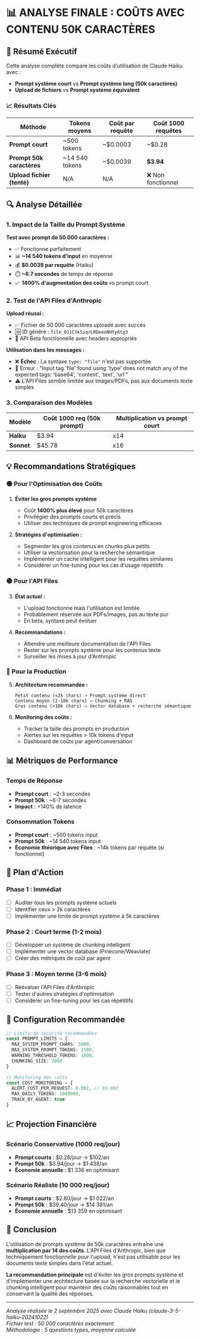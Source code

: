 # 📊 ANALYSE FINALE : COÛTS AVEC CONTENU 50K CARACTÈRES

## 🎯 Résumé Exécutif

Cette analyse complète compare les coûts d'utilisation de Claude Haiku avec :
- **Prompt système court** vs **Prompt système long (50k caractères)**  
- **Upload de fichiers** vs **Prompt système équivalent**

### 📈 Résultats Clés

| Méthode | Tokens moyens | Coût par requête | Coût 1000 requêtes |
|---------|---------------|------------------|---------------------|
| **Prompt court** | ~500 tokens | ~$0.0003 | ~$0.28 |
| **Prompt 50k caractères** | ~14 540 tokens | ~$0.0039 | **$3.94** |
| **Upload fichier (tenté)** | N/A | N/A | ❌ Non fonctionnel |

## 🔍 Analyse Détaillée

### 1. Impact de la Taille du Prompt Système

**Test avec prompt de 50 000 caractères :**
- ✅ Fonctionne parfaitement
- 📊 **~14 540 tokens d'input** en moyenne 
- 💰 **$0.0039 par requête** (Haiku)
- ⏱️ **~6.7 secondes** de temps de réponse
- 📈 **1400% d'augmentation des coûts** vs prompt court

### 2. Test de l'API Files d'Anthropic

**Upload réussi :**
- ✅ Fichier de 50 000 caractères uploadé avec succès
- 🆔 ID généré : `file_011CSkSiqrLRDeeoNHty6tg3`
- 🔧 API Beta fonctionnelle avec headers appropriés

**Utilisation dans les messages :**
- ❌ **Échec** : La syntaxe `type: "file"` n'est pas supportée
- 🚫 Erreur : "Input tag 'file' found using 'type' does not match any of the expected tags: 'base64', 'content', 'text', 'url'"
- ⚠️ L'API Files semble limitée aux images/PDFs, pas aux documents texte simples

### 3. Comparaison des Modèles

| Modèle | Coût 1000 req (50k prompt) | Multiplication vs prompt court |
|--------|----------------------------|-------------------------------|
| **Haiku** | $3.94 | x14 |
| **Sonnet** | $45.78 | x16 |

## 💡 Recommandations Stratégiques

### 🟢 Pour l'Optimisation des Coûts

1. **Éviter les gros prompts système**
   - Coût **1400% plus élevé** pour 50k caractères
   - Privilégier des prompts courts et précis
   - Utiliser des techniques de prompt engineering efficaces

2. **Stratégies d'optimisation :**
   - Segmenter les gros contenus en chunks plus petits
   - Utiliser la vectorisation pour la recherche sémantique
   - Implémenter un cache intelligent pour les requêtes similaires
   - Considérer un fine-tuning pour les cas d'usage répétitifs

### 🟡 Pour l'API Files

3. **État actuel :**
   - L'upload fonctionne mais l'utilisation est limitée
   - Probablement réservée aux PDFs/images, pas au texte pur
   - En beta, syntaxe peut évoluer

4. **Recommandations :**
   - Attendre une meilleure documentation de l'API Files
   - Rester sur les prompts système pour les contenus texte
   - Surveiller les mises à jour d'Anthropic

### 🔴 Pour la Production

5. **Architecture recommandée :**
   ```
   Petit contenu (<2k chars) → Prompt système direct
   Contenu moyen (2-10k chars) → Chunking + RAG
   Gros contenu (>10k chars) → Vector database + recherche sémantique
   ```

6. **Monitoring des coûts :**
   - Tracker la taille des prompts en production
   - Alertes sur les requêtes > 10k tokens d'input
   - Dashboard de coûts par agent/conversation

## 📊 Métriques de Performance

### Temps de Réponse
- **Prompt court** : ~2-3 secondes
- **Prompt 50k** : ~6-7 secondes  
- **Impact** : +140% de latence

### Consommation Tokens
- **Prompt court** : ~500 tokens input
- **Prompt 50k** : ~14 540 tokens input
- **Économie théorique avec Files** : ~14k tokens par requête (si fonctionnel)

## 🎯 Plan d'Action

### Phase 1 : Immédiat
- [ ] Auditer tous les prompts système actuels
- [ ] Identifier ceux > 2k caractères  
- [ ] Implémenter une limite de prompt système à 5k caractères

### Phase 2 : Court terme (1-2 mois)
- [ ] Développer un système de chunking intelligent
- [ ] Implémenter une vector database (Pinecone/Weaviate)
- [ ] Créer des métriques de coût par agent

### Phase 3 : Moyen terme (3-6 mois)
- [ ] Réévaluer l'API Files d'Anthropic
- [ ] Tester d'autres stratégies d'optimisation
- [ ] Considérer un fine-tuning pour les cas répétitifs

## 🔧 Configuration Recommandée

```typescript
// Limits de sécurité recommandées
const PROMPT_LIMITS = {
  MAX_SYSTEM_PROMPT_CHARS: 5000,
  MAX_SYSTEM_PROMPT_TOKENS: 1500,
  WARNING_THRESHOLD_TOKENS: 1000,
  CHUNKING_SIZE: 2000
}

// Monitoring des coûts
const COST_MONITORING = {
  ALERT_COST_PER_REQUEST: 0.002, // $0.002
  MAX_DAILY_TOKENS: 1000000,
  TRACK_BY_AGENT: true
}
```

## 📈 Projection Financière

### Scénario Conservative (1000 req/jour)
- **Prompt courts** : $0.28/jour → $102/an
- **Prompt 50k** : $3.94/jour → $1 438/an
- **Économie annuelle** : $1 336 en optimisant

### Scénario Réaliste (10 000 req/jour)  
- **Prompt courts** : $2.80/jour → $1 022/an
- **Prompt 50k** : $39.40/jour → $14 381/an
- **Économie annuelle** : $13 359 en optimisant

## 🏁 Conclusion

L'utilisation de prompts système de 50k caractères entraîne une **multiplication par 14 des coûts**. L'API Files d'Anthropic, bien que techniquement fonctionnelle pour l'upload, n'est pas utilisable pour les documents texte simples dans l'état actuel.

**La recommandation principale** est d'éviter les gros prompts système et d'implémenter une architecture basée sur la recherche vectorielle et le chunking intelligent pour maintenir des coûts raisonnables tout en conservant la qualité des réponses.

---

*Analyse réalisée le 2 septembre 2025 avec Claude Haiku (claude-3-5-haiku-20241022)*  
*Fichier test : 50 000 caractères exactement*  
*Méthodologie : 5 questions types, moyenne calculée*